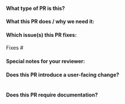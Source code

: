 <!--  Thanks for sending a pull request!  Here are some tips for you:

1. If this is your first time, please read our contributor guidelines here:
https://github.com/replicatedhq/kots/blob/main/CONTRIBUTING.md.
2. Ensure you have added appropriate tests for your PR. For more information read here:
https://github.com/replicatedhq/kots/blob/main/CONTRIBUTING.md#testing
3. If the PR is unfinished, please mark it as a draft.
-->

#### What type of PR is this?

<!--
Please choose from one of the following:
kind/bug
kind/documentation
kind/enhancement
kind/chore
-->

#### What this PR does / why we need it:

#### Which issue(s) this PR fixes:
<!--
*Automatically closes linked issue when PR is merged.
Usage: `Fixes #<issue number>`, or `Fixes (paste link of issue)`.
-->
Fixes #

#### Special notes for your reviewer:

#### Does this PR introduce a user-facing change?
<!--
If no, just write "NONE" in the release-note block below.
If yes, a release note is required:
-->
```release-note

```

#### Does this PR require documentation?
<!--
If no, just write "NONE" below.
If yes, link to the related https://github.com/replicatedhq/kots.io documentation PR:
-->
